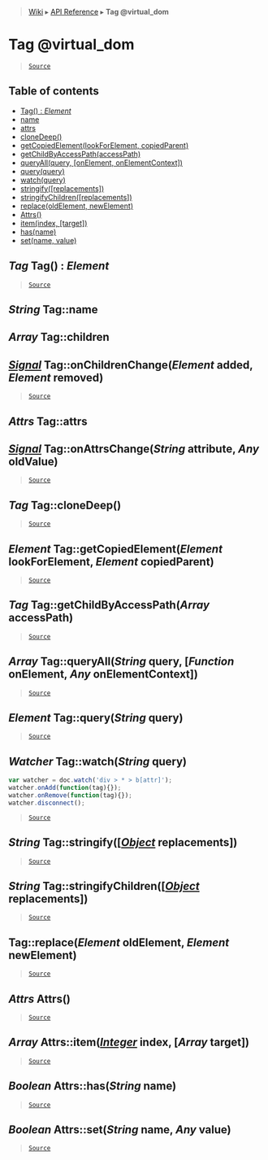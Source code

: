 > [Wiki](Home) ▸ [API Reference](API-Reference) ▸ **Tag @virtual_dom**

Tag @virtual_dom
================

> [`Source`](/Neft-io/neft/tree/master/src/document/element/element/tag.litcoffee#tag-virtualdom)

## Table of contents
  * [Tag() : *Element*](#tag-tag--element)
  * [name](#string-tagname)
  * [attrs](#attrs-tagattrs)
  * [cloneDeep()](#tag-tagclonedeep)
  * [getCopiedElement(lookForElement, copiedParent)](#element-taggetcopiedelementelement-lookforelement-element-copiedparent)
  * [getChildByAccessPath(accessPath)](#tag-taggetchildbyaccesspatharray-accesspath)
  * [queryAll(query, [onElement, onElementContext])](#array-tagqueryallstring-query-function-onelement-any-onelementcontext)
  * [query(query)](#element-tagquerystring-query)
  * [watch(query)](#watcher-tagwatchstring-query)
  * [stringify([replacements])](#string-tagstringifyobject-replacements)
  * [stringifyChildren([replacements])](#string-tagstringifychildrenobject-replacements)
  * [replace(oldElement, newElement)](#tagreplaceelement-oldelement-element-newelement)
  * [Attrs()](#attrs-attrs)
  * [item(index, [target])](#array-attrsiteminteger-index-array-target)
  * [has(name)](#boolean-attrshasstring-name)
  * [set(name, value)](#boolean-attrssetstring-name-any-value)

*Tag* Tag() : *Element*
-----------------------

> [`Source`](/Neft-io/neft/tree/master/src/document/element/element/tag.litcoffee#tag-tag--element)

*String* Tag::name
------------------
*Array* Tag::children
---------------------
## [*Signal*](/Neft-io/neft/wiki/Signal-API.md#class-signal) Tag::onChildrenChange(*Element* added, *Element* removed)

> [`Source`](/Neft-io/neft/tree/master/src/document/element/element/tag.litcoffee#string-tagnamearray-tagchildren-signal-tagonchildrenchangeelement-added-element-removed)

*Attrs* Tag::attrs
------------------
## [*Signal*](/Neft-io/neft/wiki/Signal-API.md#class-signal) Tag::onAttrsChange(*String* attribute, *Any* oldValue)

> [`Source`](/Neft-io/neft/tree/master/src/document/element/element/tag.litcoffee#attrs-tagattrs-signal-tagonattrschangestring-attribute-any-oldvalue)

*Tag* Tag::cloneDeep()
----------------------

> [`Source`](/Neft-io/neft/tree/master/src/document/element/element/tag.litcoffee#tag-tagclonedeep)

*Element* Tag::getCopiedElement(*Element* lookForElement, *Element* copiedParent)
---------------------------------------------------------------------------------

> [`Source`](/Neft-io/neft/tree/master/src/document/element/element/tag.litcoffee#element-taggetcopiedelementelement-lookforelement-element-copiedparent)

*Tag* Tag::getChildByAccessPath(*Array* accessPath)
---------------------------------------------------

> [`Source`](/Neft-io/neft/tree/master/src/document/element/element/tag.litcoffee#tag-taggetchildbyaccesspatharray-accesspath)

*Array* Tag::queryAll(*String* query, [*Function* onElement, *Any* onElementContext])
-------------------------------------------------------------------------------------

> [`Source`](/Neft-io/neft/tree/master/src/document/element/element/tag.litcoffee#array-tagqueryallstring-query-function-onelement-any-onelementcontext)

*Element* Tag::query(*String* query)
------------------------------------

> [`Source`](/Neft-io/neft/tree/master/src/document/element/element/tag.litcoffee#element-tagquerystring-query)

*Watcher* Tag::watch(*String* query)
------------------------------------

```javascript
var watcher = doc.watch('div > * > b[attr]');
watcher.onAdd(function(tag){});
watcher.onRemove(function(tag){});
watcher.disconnect();
```

> [`Source`](/Neft-io/neft/tree/master/src/document/element/element/tag.litcoffee#watcher-tagwatchstring-query)

*String* Tag::stringify([[*Object*](/Neft-io/neft/wiki/Utils-API.md#boolean-isobjectany-value) replacements])
------------------------------------------------

> [`Source`](/Neft-io/neft/tree/master/src/document/element/element/tag.litcoffee#string-tagstringifyobject-replacements)

*String* Tag::stringifyChildren([[*Object*](/Neft-io/neft/wiki/Utils-API.md#boolean-isobjectany-value) replacements])
--------------------------------------------------------

> [`Source`](/Neft-io/neft/tree/master/src/document/element/element/tag.litcoffee#string-tagstringifychildrenobject-replacements)

Tag::replace(*Element* oldElement, *Element* newElement)
--------------------------------------------------------

> [`Source`](/Neft-io/neft/tree/master/src/document/element/element/tag.litcoffee#tagreplaceelement-oldelement-element-newelement)

*Attrs* Attrs()
---------------

> [`Source`](/Neft-io/neft/tree/master/src/document/element/element/tag.litcoffee#attrs-attrs)

*Array* Attrs::item([*Integer*](/Neft-io/neft/wiki/Utils-API.md#boolean-isintegerany-value) index, [*Array* target])
------------------------------------------------------

> [`Source`](/Neft-io/neft/tree/master/src/document/element/element/tag.litcoffee#array-attrsiteminteger-index-array-target)

*Boolean* Attrs::has(*String* name)
-----------------------------------

> [`Source`](/Neft-io/neft/tree/master/src/document/element/element/tag.litcoffee#boolean-attrshasstring-name)

*Boolean* Attrs::set(*String* name, *Any* value)
------------------------------------------------

> [`Source`](/Neft-io/neft/tree/master/src/document/element/element/tag.litcoffee#boolean-attrssetstring-name-any-value)

